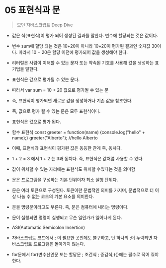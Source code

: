 # 05 표현식과 문
>모던 자바스크립트 Deep Dive

- 값은 식(표현식)이 평가 되어 생성된 결과를 말한다. 변수에 할당되는 것은 값이다. 

- 변수 sum에 할당 되는 것은 10+20이 아니라 10+20이 평가된 결과인 숫자값 30이다. 따라서 10 + 20은 할당 이전에 평가되어 값을 생성해야 한다.

- 리터럴은 사람이 이해할 수 있는 문자 또는 약속된 기호를 사용해 값을 생성하는 표기법을 말한다.

- 표현식은 값으로 평가될 수 있는 문다. 

- 따라서 var sum = 10 + 20 값으로 평가될 수 있는 문

- 즉, 표현식이 평가되면 새로운 값을 생성하거나 기존 값을 참조한다.

- 즉, 값으로 평가 될 수 있는 문은 모두 표현식이다. 

- 표현식은 값으로 평가 된다.

- 함수 표현식 const greeter = function(name) {console.log("hello" + name);}
greeter("Alberto"); //hello Alberto

- 이때, 표현식과 표현식이 평가된 값은 동등한 관계 즉, 동치다.

- 1 + 2 = 3 에서 1 + 2 는 3과 동치다. 즉, 표현식은 값처럼 사용할 수 있다.

- 값이 위치할 수 있는 자리에는 표현식도 위치할 수있다는 것을 의미함

- 문은 프로그램을 구성하는 기본 단위이자 최소 실행 단위다.

- 문은 여러 토큰으로 구성된다. 토큰이란 문법적인 의미를 가지며, 문법적으로 더 이상 나눌 수 없는 코드의 기본 요소를 의미한다.

- 문을 명령문이라고도 부른다. 즉, 문은 컴퓨터에 내리는 명령이다.

- 문이 실행되면 명령이 실행되고 무슨 일인가가 일어나게 된다.

- ASI(Automatic Semicolon Insertion)

- 자바스크립트 코드에서 ; 이 필요한 곳인데도 불구하고, 단 하나의 ;이 누락되면 자바스크립트 프로그램은 돌아가지 않는다.

- for문에서 for(변수선언문 또는 할당문 ; 조건식 ; 증감식;){}에는 필수로 적어 줘야 한다.

